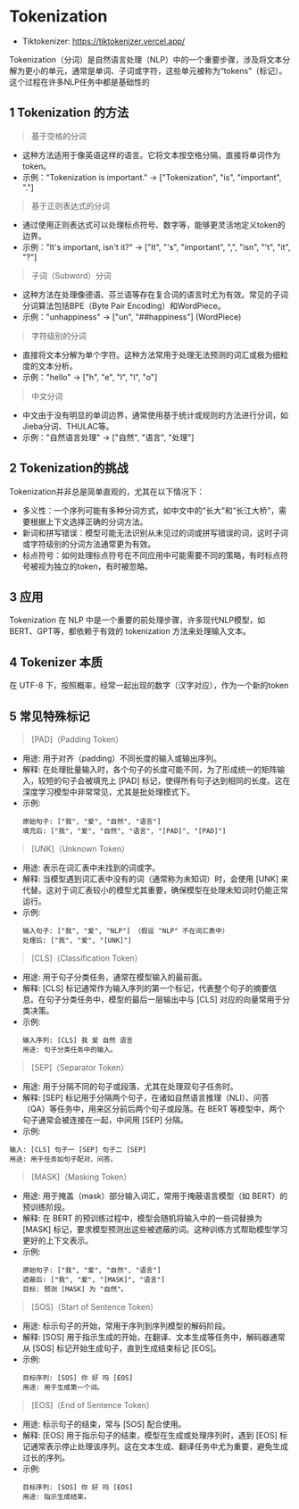 
# Tokenization
- Tiktokenizer: https://tiktokenizer.vercel.app/

Tokenization（分词）是自然语言处理（NLP）中的一个重要步骤，涉及将文本分解为更小的单元，通常是单词、子词或字符，这些单元被称为“tokens”（标记）。这个过程在许多NLP任务中都是基础性的

## 1 Tokenization 的方法

>基于空格的分词
- 这种方法适用于像英语这样的语言。它将文本按空格分隔，直接将单词作为token。
- 示例："Tokenization is important." → ["Tokenization", "is", "important", "."]

>基于正则表达式的分词
- 通过使用正则表达式可以处理标点符号、数字等，能够更灵活地定义token的边界。
- 示例："It's important, isn't it?" → ["It", "'s", "important", ",", "isn", "'t", "it", "?"]

>子词（Subword）分词
- 这种方法在处理像德语、芬兰语等存在复合词的语言时尤为有效。常见的子词分词算法包括BPE（Byte Pair Encoding）和WordPiece。
- 示例："unhappiness" → ["un", "##happiness"] (WordPiece)

>字符级别的分词
- 直接将文本分解为单个字符。这种方法常用于处理无法预测的词汇或极为细粒度的文本分析。
- 示例："hello" → ["h", "e", "l", "l", "o"]

>中文分词
- 中文由于没有明显的单词边界，通常使用基于统计或规则的方法进行分词，如Jieba分词、THULAC等。
- 示例："自然语言处理" → ["自然", "语言", "处理"]

## 2 Tokenization的挑战
Tokenization并非总是简单直观的，尤其在以下情况下：
- 多义性：一个序列可能有多种分词方式，如中文中的“长大”和“长江大桥”，需要根据上下文选择正确的分词方法。
- 新词和拼写错误：模型可能无法识别从未见过的词或拼写错误的词，这时子词或字符级别的分词方法通常更为有效。
- 标点符号：如何处理标点符号在不同应用中可能需要不同的策略，有时标点符号被视为独立的token，有时被忽略。

## 3 应用
Tokenization 在 NLP 中是一个重要的前处理步骤，许多现代NLP模型，如BERT、GPT等，都依赖于有效的 tokenization 方法来处理输入文本。

## 4 Tokenizer 本质
在 UTF-8 下，按照概率，经常一起出现的数字（汉字对应），作为一个新的token



## 5 常见特殊标记
>[PAD]（Padding Token）
- 用途: 用于对齐（padding）不同长度的输入或输出序列。
- 解释: 在处理批量输入时，各个句子的长度可能不同，为了形成统一的矩阵输入，较短的句子会被填充上 [PAD] 标记，使得所有句子达到相同的长度。这在深度学习模型中非常常见，尤其是批处理模式下。
- 示例:
    ```
    原始句子: ["我", "爱", "自然", "语言"]
    填充后: ["我", "爱", "自然", "语言", "[PAD]", "[PAD]"]
    ```

>[UNK]（Unknown Token）
- 用途: 表示在词汇表中未找到的词或字。
- 解释: 当模型遇到词汇表中没有的词（通常称为未知词）时，会使用 [UNK] 来代替。这对于词汇表较小的模型尤其重要，确保模型在处理未知词时仍能正常运行。
- 示例:
    ```
    输入句子: ["我", "爱", "NLP"] （假设 "NLP" 不在词汇表中）
    处理后: ["我", "爱", "[UNK]"]
    ```

>[CLS]（Classification Token）
- 用途: 用于句子分类任务，通常在模型输入的最前面。
- 解释: [CLS] 标记通常作为输入序列的第一个标记，代表整个句子的摘要信息。在句子分类任务中，模型的最后一层输出中与 [CLS] 对应的向量常用于分类决策。
- 示例:
    ```
    输入序列: [CLS] 我 爱 自然 语言
    用途: 句子分类任务中的输入。
    ```


>[SEP]（Separator Token）
- 用途: 用于分隔不同的句子或段落，尤其在处理双句子任务时。
- 解释: [SEP] 标记用于分隔两个句子，在诸如自然语言推理（NLI）、问答（QA）等任务中，用来区分前后两个句子或段落。在 BERT 等模型中，两个句子通常会被连接在一起，中间用 [SEP] 分隔。
- 示例:
```
输入: [CLS] 句子一 [SEP] 句子二 [SEP]
用途: 用于任务如句子配对、问答。
```

>[MASK]（Masking Token）
- 用途: 用于掩盖（mask）部分输入词汇，常用于掩蔽语言模型（如 BERT）的预训练阶段。
- 解释: 在 BERT 的预训练过程中，模型会随机将输入中的一些词替换为 [MASK] 标记，要求模型预测出这些被遮蔽的词。这种训练方式帮助模型学习更好的上下文表示。
- 示例:
    ```
    原始句子: ["我", "爱", "自然", "语言"]
    遮蔽后: ["我", "爱", "[MASK]", "语言"]
    目标: 预测 [MASK] 为 "自然"。
    ```
>[SOS]（Start of Sentence Token）
- 用途: 标示句子的开始，常用于序列到序列模型的解码阶段。
- 解释: [SOS] 用于指示生成的开始，在翻译、文本生成等任务中，解码器通常从 [SOS] 标记开始生成句子，直到生成结束标记 [EOS]。
- 示例:
    ```
    目标序列: [SOS] 你 好 吗 [EOS]
    用途: 用于生成第一个词。
    ```

>[EOS]（End of Sentence Token）
- 用途: 标示句子的结束，常与 [SOS] 配合使用。
- 解释: [EOS] 用于指示句子的结束，模型在生成或处理序列时，遇到 [EOS] 标记通常表示停止处理该序列。这在文本生成、翻译任务中尤为重要，避免生成过长的序列。
- 示例:
    ```
    目标序列: [SOS] 你 好 吗 [EOS]
    用途: 指示生成结束。
    ```
